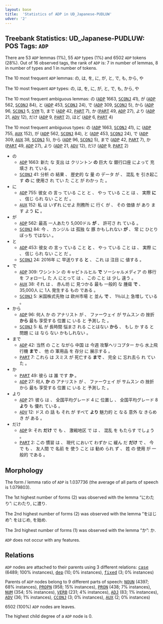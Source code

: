 ```yaml
---
layout: base
title:  'Statistics of ADP in UD_Japanese-PUDLUW'
udver: '2'
---
```


## Treebank Statistics: UD_Japanese-PUDLUW: POS Tags: `ADP`

There are 53 `ADP` lemmas (1%), 55 `ADP` types (1%) and 6502 `ADP` tokens (28%).
Out of 16 observed tags, the rank of `ADP` is: 7 in number of lemmas, 8 in number of types and 1 in number of tokens.

The 10 most frequent `ADP` lemmas: の, は, を, に, が, と, で, も, から, や

The 10 most frequent `ADP` types:  の, は, を, に, が, と, で, も, から, や

The 10 most frequent ambiguous lemmas: の (<tt><a href="ja_pudluw-pos-ADP.html">ADP</a></tt> 1663, <tt><a href="ja_pudluw-pos-SCONJ.html">SCONJ</a></tt> 41), が (<tt><a href="ja_pudluw-pos-ADP.html">ADP</a></tt> 562, <tt><a href="ja_pudluw-pos-SCONJ.html">SCONJ</a></tt> 84), と (<tt><a href="ja_pudluw-pos-ADP.html">ADP</a></tt> 453, <tt><a href="ja_pudluw-pos-SCONJ.html">SCONJ</a></tt> 24), で (<tt><a href="ja_pudluw-pos-ADP.html">ADP</a></tt> 309, <tt><a href="ja_pudluw-pos-SCONJ.html">SCONJ</a></tt> 5), から (<tt><a href="ja_pudluw-pos-ADP.html">ADP</a></tt> 96, <tt><a href="ja_pudluw-pos-SCONJ.html">SCONJ</a></tt> 5, <tt><a href="ja_pudluw-pos-SYM.html">SYM</a></tt> 1), まで (<tt><a href="ja_pudluw-pos-ADP.html">ADP</a></tt> 42, <tt><a href="ja_pudluw-pos-PART.html">PART</a></tt> 7), か (<tt><a href="ja_pudluw-pos-PART.html">PART</a></tt> 49, <tt><a href="ja_pudluw-pos-ADP.html">ADP</a></tt> 27), より (<tt><a href="ja_pudluw-pos-ADP.html">ADP</a></tt> 21, <tt><a href="ja_pudluw-pos-ADV.html">ADV</a></tt> 12), だけ (<tt><a href="ja_pudluw-pos-ADP.html">ADP</a></tt> 9, <tt><a href="ja_pudluw-pos-PART.html">PART</a></tt> 2), ほど (<tt><a href="ja_pudluw-pos-ADP.html">ADP</a></tt> 6, <tt><a href="ja_pudluw-pos-PART.html">PART</a></tt> 4)

The 10 most frequent ambiguous types:  の (<tt><a href="ja_pudluw-pos-ADP.html">ADP</a></tt> 1663, <tt><a href="ja_pudluw-pos-SCONJ.html">SCONJ</a></tt> 41), に (<tt><a href="ja_pudluw-pos-ADP.html">ADP</a></tt> 755, <tt><a href="ja_pudluw-pos-AUX.html">AUX</a></tt> 152), が (<tt><a href="ja_pudluw-pos-ADP.html">ADP</a></tt> 562, <tt><a href="ja_pudluw-pos-SCONJ.html">SCONJ</a></tt> 84), と (<tt><a href="ja_pudluw-pos-ADP.html">ADP</a></tt> 453, <tt><a href="ja_pudluw-pos-SCONJ.html">SCONJ</a></tt> 24), で (<tt><a href="ja_pudluw-pos-ADP.html">ADP</a></tt> 309, <tt><a href="ja_pudluw-pos-AUX.html">AUX</a></tt> 38, <tt><a href="ja_pudluw-pos-SCONJ.html">SCONJ</a></tt> 5), から (<tt><a href="ja_pudluw-pos-ADP.html">ADP</a></tt> 96, <tt><a href="ja_pudluw-pos-SCONJ.html">SCONJ</a></tt> 5), まで (<tt><a href="ja_pudluw-pos-ADP.html">ADP</a></tt> 42, <tt><a href="ja_pudluw-pos-PART.html">PART</a></tt> 7), か (<tt><a href="ja_pudluw-pos-PART.html">PART</a></tt> 49, <tt><a href="ja_pudluw-pos-ADP.html">ADP</a></tt> 27), より (<tt><a href="ja_pudluw-pos-ADP.html">ADP</a></tt> 21, <tt><a href="ja_pudluw-pos-ADV.html">ADV</a></tt> 12), だけ (<tt><a href="ja_pudluw-pos-ADP.html">ADP</a></tt> 9, <tt><a href="ja_pudluw-pos-PART.html">PART</a></tt> 2)


* の
  * <tt><a href="ja_pudluw-pos-ADP.html">ADP</a></tt> 1663: 新た な 支出 は クリントン <b>の</b> 巨大 な 銀行口座 によって 充填さ れ ている 。
  * <tt><a href="ja_pudluw-pos-SCONJ.html">SCONJ</a></tt> 41: 分析 の 結果 、 歴史的 な 量 の データ が 、 混乱 を 引き起こす <b>の</b> に 使用さ れ てい た こと が わかっ た 。
* に
  * <tt><a href="ja_pudluw-pos-ADP.html">ADP</a></tt> 755: 彼女 の 言っ ている こと と 、 やっ ている こと は 、 実際 <b>に</b> 、 信じ られ ない こと だ 。
  * <tt><a href="ja_pudluw-pos-AUX.html">AUX</a></tt> 152: 私 は いずれ にせよ 刑務所 に 行く が 、 その 価値 が あり ます よう <b>に</b> 。
* が
  * <tt><a href="ja_pudluw-pos-ADP.html">ADP</a></tt> 562: 最高 一人あたり 5,000ドル <b>が</b> 、 許可さ れ ている 。
  * <tt><a href="ja_pudluw-pos-SCONJ.html">SCONJ</a></tt> 84: 今 、 カンジル は 孤独 な 豚 かもしれない <b>が</b> 、 常 に ひとりぼっち ではない 。
* と
  * <tt><a href="ja_pudluw-pos-ADP.html">ADP</a></tt> 453: 彼女 の 言っ ている こと <b>と</b> 、 やっ ている こと は 、 実際 に 、 信じ られ ない こと だ 。
  * <tt><a href="ja_pudluw-pos-SCONJ.html">SCONJ</a></tt> 24: 2016年 に 早送りする <b>と</b> 、 これ は 注目 に 値する 。
* で
  * <tt><a href="ja_pudluw-pos-ADP.html">ADP</a></tt> 309: ワシントン の キャピトルヒル <b>で</b> ソーシャルメディア の 移行 を フォローし た 人 にとって は 、 この こと は 少し 違う 。
  * <tt><a href="ja_pudluw-pos-AUX.html">AUX</a></tt> 38: それ は 、 赤ん坊 に 見つかる 最も 一般的 な 腫瘍 <b>で</b> 、 35,000人 に 1人 発生する もの である 。
  * <tt><a href="ja_pudluw-pos-SCONJ.html">SCONJ</a></tt> 5: 米国株式先物 は 欧州市場 と 並ん <b>で</b> 、 1％以上 急増し ている 。
* から
  * <tt><a href="ja_pudluw-pos-ADP.html">ADP</a></tt> 96: 何人 か の アナリスト が 、 ファーウェイ が サムスン の 挫折 <b>から</b> 最も 享受する 位置 に いる と 予測し た 。
  * <tt><a href="ja_pudluw-pos-SCONJ.html">SCONJ</a></tt> 5: 私 が 長時間 悩まさ れる ことはない <b>から</b> 、 もし か する と 問題 に は なら ない かもしれない 。
* まで
  * <tt><a href="ja_pudluw-pos-ADP.html">ADP</a></tt> 42: 当然 の こと ながら 中国 は 今週 攻撃ヘリコプター から 水上飛行機 <b>まで</b> 、 他 の 軍用品 を 存分 に 展示する 。
  * <tt><a href="ja_pudluw-pos-PART.html">PART</a></tt> 7: これら は スミス が 死亡する <b>まで</b> 、 完全 に 忘れ去ら れ てい た 。
* か
  * <tt><a href="ja_pudluw-pos-PART.html">PART</a></tt> 49: 彼ら は 誰 です <b>か</b> 。
  * <tt><a href="ja_pudluw-pos-ADP.html">ADP</a></tt> 27: 何人 <b>か</b> の アナリスト が 、 ファーウェイ が サムスン の 挫折 から 最も 享受する 位置 に いる と 予測し た 。
* より
  * <tt><a href="ja_pudluw-pos-ADP.html">ADP</a></tt> 21: 彼ら は 、 全国平均グレード 4 に 位置し 、 全国平均グレード 8 <b>より</b> も 優れ ている 。
  * <tt><a href="ja_pudluw-pos-ADV.html">ADV</a></tt> 12: ドス の 話 も それ が すべて <b>より</b> 魅力的 と なる 意外 な きらめき が ある 。
* だけ
  * <tt><a href="ja_pudluw-pos-ADP.html">ADP</a></tt> 9: それ <b>だけ</b> で も 、 激戦地区 で は 、 混乱 を もたらす でしょう 。
  * <tt><a href="ja_pudluw-pos-PART.html">PART</a></tt> 2: この 慣習 は 、 現代 において わずか に 緩ん だ <b>だけ</b> で 、 今 で も 、 友人間 で 名前 を 使う こと は 勧め られ ず 、 姓 の 使用 が 一般的 である 。

## Morphology

The form / lemma ratio of `ADP` is 1.037736 (the average of all parts of speech is 1.079803).

The 1st highest number of forms (2) was observed with the lemma “にわたり”: にわたり, に渡り.

The 2nd highest number of forms (2) was observed with the lemma “をはじめ”: をはじめ, を始め.

The 3rd highest number of forms (1) was observed with the lemma “か”: か.

`ADP` does not occur with any features.


## Relations

`ADP` nodes are attached to their parents using 3 different relations: <tt><a href="ja_pudluw-dep-case.html">case</a></tt> (6489; 100% instances), <tt><a href="ja_pudluw-dep-dep.html">dep</a></tt> (10; 0% instances), <tt><a href="ja_pudluw-dep-fixed.html">fixed</a></tt> (3; 0% instances)

Parents of `ADP` nodes belong to 9 different parts of speech: <tt><a href="ja_pudluw-pos-NOUN.html">NOUN</a></tt> (4397; 68% instances), <tt><a href="ja_pudluw-pos-PROPN.html">PROPN</a></tt> (958; 15% instances), <tt><a href="ja_pudluw-pos-PRON.html">PRON</a></tt> (438; 7% instances), <tt><a href="ja_pudluw-pos-NUM.html">NUM</a></tt> (354; 5% instances), <tt><a href="ja_pudluw-pos-VERB.html">VERB</a></tt> (231; 4% instances), <tt><a href="ja_pudluw-pos-ADJ.html">ADJ</a></tt> (83; 1% instances), <tt><a href="ja_pudluw-pos-ADV.html">ADV</a></tt> (36; 1% instances), <tt><a href="ja_pudluw-pos-CCONJ.html">CCONJ</a></tt> (3; 0% instances), <tt><a href="ja_pudluw-pos-AUX.html">AUX</a></tt> (2; 0% instances)

6502 (100%) `ADP` nodes are leaves.

The highest child degree of a `ADP` node is 0.

